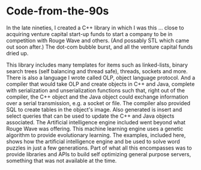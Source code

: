 # Code-from-the-90s

In the late nineties, I created a C++ library in which I was this ... close to acquiring venture capital start-up funds to start a company to be in competition with Rouge Wave and others.  (And possably STL which came out soon after.)  The dot-com bubble burst, and all the venture capital funds dried up.

This library includes many templates for items such as linked-lists, binary search trees (self balancing and thread safe), threads, sockets and more.
There is also a language I wrote called OLP, object language protocol.  And a compiler that would take OLP and create objects in C++ and Java, complete with serialization and unserialization functions such that, right out of the compiler, the C++ object and the Java object could exchange information over a serial transmission, e.g. a socket or file.  The compiler also provided SQL to create tables in the object's image.  Also generated is insert and select queries that can be used to update the C++ and Java objects associated.
The Artificial intelligence engine included went beyond what Rouge Wave was offering.  This machine learning engine uses a genetic algorithm to provide evolutionary learning.  The examples, included here, shows how the artificial intelligence engine and be used to solve word puzzles in just a few generations.
Part of what all this encompasses was to provide libraries and APIs to build self optimizing general purpose servers, something that was not available at the time.
